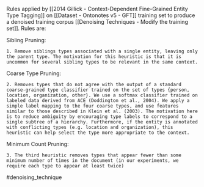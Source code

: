 Rules applied by [[2014 Gillick - Context-Dependent Fine-Grained Entity Type Tagging]] on [[Dataset - Ontonotes v5 - GFT]] training set to produce a denoised training corpus [[Denoising Techniques - Modify the training set]]. Rules are:

Sibling Pruning:

	1. Remove siblings types associated with a single entity, leaving only the parent type. The motivation for this heuristic is that it is uncommon for several sibling types to be relevant in the same context.

Coarse Type Pruning:
	
	2. Removes types that do not agree with the output of a standard coarse-grained type classifier trained on the set of types {person, location, organization, other}. We use a softmax classifier trained on labeled data derived from ACE (Doddington et al., 2004). We apply a simple label mapping to the four coarse types, and use features similar to those described in Klein et al. (2003). The motivation here is to reduce ambiguity by encouraging type labels to correspond to a single subtree of a hierarchy. Furthermore, if the entity is annotated with conflicting types (e.g. location and organization), this heuristic can help select the type more appropriate to the context.
	
Minimum Count Pruning: 

	3. The third heuristic removes types that appear fewer than some minimum number of times in the document (in our experiments, we require each type to appear at least twice)
	
#denoising_technique